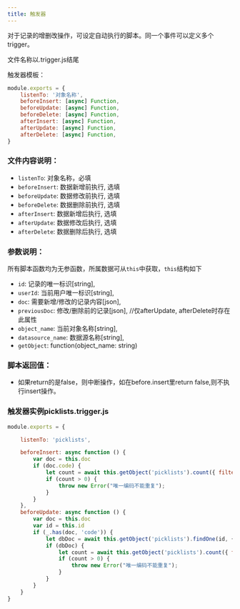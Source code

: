 ```yaml
---
title: 触发器
---
```


对于记录的增删改操作，可设定自动执行的脚本。同一个事件可以定义多个trigger。

文件名称以.trigger.js结尾

触发器模板：

```javascript
module.exports = {
    listenTo: '对象名称',
    beforeInsert: [async] Function,
    beforeUpdate: [async] Function,
    beforeDelete: [async] Function,
    afterInsert: [async] Function,
    afterUpdate: [async] Function,
    afterDelete: [async] Function,
}
```

### 文件内容说明：

- `listenTo`: 对象名称，必填
- `beforeInsert`: 数据新增前执行, 选填
- `beforeUpdate`: 数据修改前执行, 选填
- `beforeDelete`: 数据删除前执行, 选填
- `afterInsert`: 数据新增后执行, 选填
- `afterUpdate`: 数据修改后执行, 选填
- `afterDelete`: 数据删除后执行, 选填

### 参数说明：
所有脚本函数均为无参函数，所属数据可从`this`中获取，`this`结构如下

- `id`: 记录的唯一标识[string],
- `userId`: 当前用户唯一标识[string],
- `doc`: 需要新增/修改的记录内容[json],
- `previousDoc`: 修改/删除前的记录[json],  //仅afterUpdate, afterDelete时存在此属性
- `object_name`: 当前对象名称[string],
- `datasource_name`: 数据源名称[string],
- `getObject`: function(object_name: string)

### 脚本返回值：
- 如果return的是false，则中断操作，如在before.insert里return false,则不执行insert操作。

### 触发器实例picklists.trigger.js

```javascript
module.exports = {

    listenTo: 'picklists',

    beforeInsert: async function () {
        var doc = this.doc
        if (doc.code) {
            let count = await this.getObject('picklists').count({ filters: [['space', '=', doc.space], ['code', '=', doc.code]] })
            if (count > 0) {
                throw new Error("唯一编码不能重复");
            }
        }
    },
    beforeUpdate: async function () {
        var doc = this.doc
        var id = this.id
        if (_.has(doc, 'code')) {
            let dbDoc = await this.getObject('picklists').findOne(id, { fields: { space: 1 } });
            if (dbDoc) {
                let count = await this.getObject('picklists').count({ filters: [['_id', '<>', id], ['space', '=', dbDoc.space], ['code', '=', doc.code]] })
                if (count > 0) {
                    throw new Error("唯一编码不能重复");
                }
            }
        }
    }
}
```